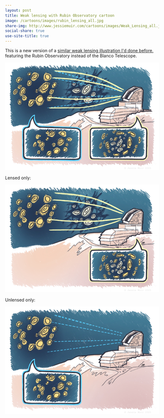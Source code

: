 ```yaml
---
layout: post
title: Weak lensing with Rubin Observatory cartoon
image: /cartoons/images/rubin_lensing_all.jpg
share-img: http://www.jessiemuir.com/cartoons/images/Weak_Lensing_all.jpg
social-share: true
use-site-title: true
---
```


This is a new version of a [similar weak lensing illustration I'd done before,](https://www.jessiemuir.com/2020-06-14-weaklensing/) featuring the Rubin Observatory instead of the Blanco Telescope.

![alt="Cartoon of weak gravitational lensing. Light from distant source galaxies gets deflected by large-scale structure between those galaxies and a telescope. Comic-style speech bubbles show pictures of the galaxies as they would appear for the telescope, with and without this deflection. When the light is deflected, the images of the background galaxies are distorted."](/cartoons/images/rubin_lensing_all.jpg)


Lensed only:

![alt="Same as above still, but showing only the unlensed case."](/cartoons/images/rubin_lensing_lensedonly.jpg)

Unlensed only:

![alt="Same as above still, but showing only the lensed case."](/cartoons/images/rubin_lensing_sourceonly.jpg)
